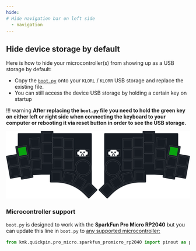 ```yaml
---
hide:
# Hide navigation bar on left side
  - navigation
---
```


## Hide device storage by default
Here is how to hide your microcontroller(s) from showing up as a USB storage by default:

- Copy the [`boot.py`](/utilities/hide_device_storage/boot.py) onto your `KLORL` / `KLORR` USB storage and replace the existing file.
- You can still access the device USB storage by holding a certain key on startup

!!! warning
    **After replacing the `boot.py` file you need to hold the green key on either left or right side when connecting the keyboard to your computer or rebooting it via reset button in order to see the USB storage.**

![Image title](images/hold_key_device_storage.svg)

### Microcontroller support
`boot.py` is designed to work with the **SparkFun Pro Micro RP2040** but you can update this line in `boot.py` to [any supported microcontroller:](https://github.com/KMKfw/kmk_firmware/tree/master/kmk/quickpin/pro_micro)

```python
from kmk.quickpin.pro_micro.sparkfun_promicro_rp2040 import pinout as pins
```